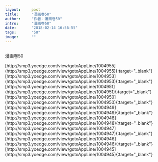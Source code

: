 ```yaml
---
layout:     post
title:      "漫画卷50"
author:     "作者：漫画卷50"
intro:      "漫画卷50"
date:       "2018-02-14 16:56:55"
tags:       "50"
image:      ""
---
```

<div style="text-align: center">
<p><img src=""/></p>
</div>
<p class="post-meta">
<span>漫画卷50</span>
</p>
[http://smp3.yoedge.com/view/gotoAppLine/1004955](http://smp3.yoedge.com/view/gotoAppLine/1004955){:target="_blank"}
[http://smp3.yoedge.com/view/gotoAppLine/1004953](http://smp3.yoedge.com/view/gotoAppLine/1004953){:target="_blank"}
[http://smp3.yoedge.com/view/gotoAppLine/1004951](http://smp3.yoedge.com/view/gotoAppLine/1004951){:target="_blank"}
[http://smp3.yoedge.com/view/gotoAppLine/1004950](http://smp3.yoedge.com/view/gotoAppLine/1004950){:target="_blank"}
[http://smp3.yoedge.com/view/gotoAppLine/1004949](http://smp3.yoedge.com/view/gotoAppLine/1004949){:target="_blank"}
[http://smp3.yoedge.com/view/gotoAppLine/1004948](http://smp3.yoedge.com/view/gotoAppLine/1004948){:target="_blank"}
[http://smp3.yoedge.com/view/gotoAppLine/1004947](http://smp3.yoedge.com/view/gotoAppLine/1004947){:target="_blank"}
[http://smp3.yoedge.com/view/gotoAppLine/1004946](http://smp3.yoedge.com/view/gotoAppLine/1004946){:target="_blank"}
[http://smp3.yoedge.com/view/gotoAppLine/1004945](http://smp3.yoedge.com/view/gotoAppLine/1004945){:target="_blank"}


